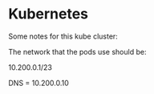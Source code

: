 # Kubernetes

Some notes for this kube cluster:

The network that the pods use should be:

10.200.0.1/23

DNS = 10.200.0.10
